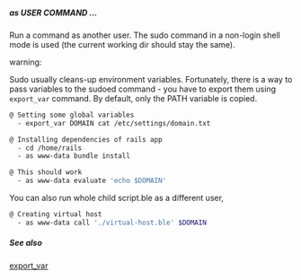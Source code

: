 ##### as USER COMMAND ...

Run a command as another user. The sudo command in a non-login shell mode is used (the current working dir should stay the same).

warning: 

Sudo usually cleans-up environment variables. Fortunately, there is a way to pass variables to the sudoed command - you have to
export them using `export_var` command. By default, only the PATH variable is copied.

```bash
@ Setting some global variables
  - export_var DOMAIN cat /etc/settings/domain.txt

@ Installing dependencies of rails app
  - cd /home/rails
  - as www-data bundle install

@ This should work
  - as www-data evaluate 'echo $DOMAIN'
```

You can also run whole child script.ble as a different user,

```bash
@ Creating virtual host
  - as www-data call './virtual-host.ble' $DOMAIN
```

##### See also

[export_var](export_var.md)
